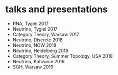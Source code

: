 # talks and presentations


- RNA, Tygiel 2017
- Neutrino, Tygiel 2017
- Category Theory, Warsaw 2017
- Neutrino, Discrete 2018
- Neutrino, NOW 2018
- Neutrino, Heidelberg 2018
- Category Theory, Summer Topology, USA 2018
- Neutrino, Katowice 2019
- SGH, Warsaw 2019